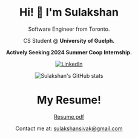<h1 align="center">
Hi! 👋 I'm <strong>Sulakshan</strong>
</h1>

<p align="center">
  Software Engineer from Toronto.
</p>

<p align="center">
  CS Student @ <strong>University of Guelph.</strong>
</p>

<p align="center">
  <strong>Actively Seeking 2024 Summer Coop Internship.</strong>
</p>

<div align="center">
  
[![LinkedIn](https://img.shields.io/badge/linkedin-%230077B5.svg?style=for-the-badge&logo=linkedin&logoColor=white)](https://www.linkedin.com/in/sulakshansiva/)
  
</div>

<div align="center">
  
![Sulakshan's GitHub stats](https://github-readme-stats.vercel.app/api?username=SulakshanSiva&theme=dark&show_icons=true)
  
</div>

<h1 align="center">
My Resume!
</h1>

<div align="center">
  
[Resume.pdf](https://github.com/SulakshanSiva/SulakshanSiva/files/11473637/ResumeSulakshanSiva.pdf)

  
Contact me at: sulakshansivak@gmail.com
  
</div>

